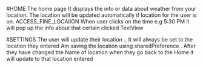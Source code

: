 #HOME
The home page It displays the info or data about weather from your location. 
The location will be updated automatically if location for the user is on. ACCESS_FINE_LOCAIION
When user clicks on the time e.g 5:30 PM it will pop up the info about that certain clicked TextView


#SETTINGS
The user will update their location .. It will always be set to the location they entered 
Am saving the location using sharedPreference . After they have changed the Name of location when they go back to the 
Home it will update to that location entered
